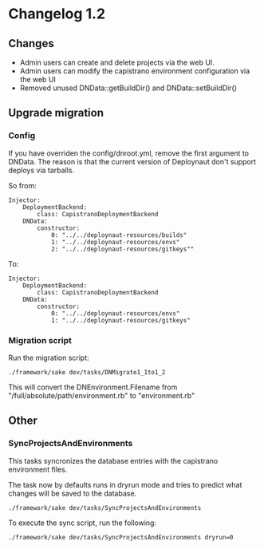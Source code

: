 # Changelog 1.2

## Changes

- Admin users can create and delete projects via the web UI.
- Admin users can modify the capistrano environment configuration via the web UI
- Removed unused DNData::getBuildDir() and DNData::setBuildDir()

## Upgrade migration

### Config

If you have overriden the config/dnroot.yml, remove the first argument to DNData. The reason is 
that the current version of Deploynaut don't support deploys via tarballs.

So from:

	Injector:
	    DeploymentBackend:
	        class: CapistranoDeploymentBackend
	    DNData:
	        constructor:
				0: "../../deploynaut-resources/builds"
	            1: "../../deploynaut-resources/envs"
	            2: "../../deploynaut-resources/gitkeys""

To:

	Injector:
	    DeploymentBackend:
	        class: CapistranoDeploymentBackend
	    DNData:
	        constructor:
	            0: "../../deploynaut-resources/envs"
	            1: "../../deploynaut-resources/gitkeys"


### Migration script

Run the migration script:

	./framework/sake dev/tasks/DNMigrate1_1to1_2

This will convert the DNEnvironment.Filename from "/full/absolute/path/environment.rb" 
to "environment.rb"




## Other

### SyncProjectsAndEnvironments

This tasks syncronizes the database entries with the capistrano environment files.

The task now by defaults runs in dryrun mode and tries to predict what changes will be 
saved to the database.

	./framework/sake dev/tasks/SyncProjectsAndEnvironments

To execute the sync script, run the following:

	./framework/sake dev/tasks/SyncProjectsAndEnvironments dryrun=0